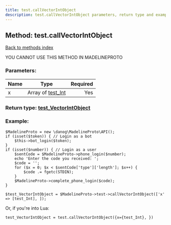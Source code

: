 ```yaml
---
title: test.callVectorIntObject
description: test.callVectorIntObject parameters, return type and example
---
```

## Method: test.callVectorIntObject  
[Back to methods index](index.md)


YOU CANNOT USE THIS METHOD IN MADELINEPROTO


### Parameters:

| Name     |    Type       | Required |
|----------|:-------------:|---------:|
|x|Array of [test\_Int](../types/test_Int.md) | Yes|


### Return type: [test\_VectorIntObject](../types/test_VectorIntObject.md)

### Example:


```
$MadelineProto = new \danog\MadelineProto\API();
if (isset($token)) { // Login as a bot
    $this->bot_login($token);
}
if (isset($number)) { // Login as a user
    $sentCode = $MadelineProto->phone_login($number);
    echo 'Enter the code you received: ';
    $code = '';
    for ($x = 0; $x < $sentCode['type']['length']; $x++) {
        $code .= fgetc(STDIN);
    }
    $MadelineProto->complete_phone_login($code);
}

$test_VectorIntObject = $MadelineProto->test->callVectorIntObject(['x' => [test_Int], ]);
```

Or, if you're into Lua:

```
test_VectorIntObject = test.callVectorIntObject({x={test_Int}, })
```

